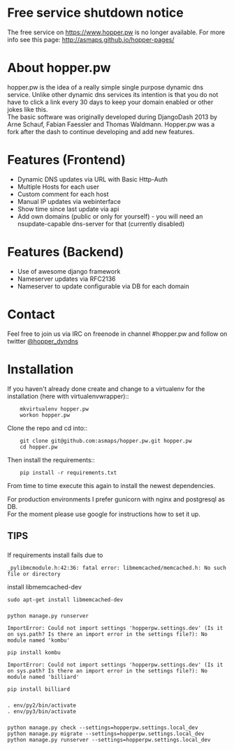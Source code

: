 # Free service shutdown notice

The free service on https://www.hopper.pw is no longer available. For more info see this page: http://asmaps.github.io/hopper-pages/

# About hopper.pw

hopper.pw is the idea of a really simple single purpose dynamic dns service.
Unlike other dynamic dns services its intention is that you do not
have to click a link every 30 days to keep your domain enabled or other jokes
like this.  
The basic software was originally developed during DjangoDash 2013 by Arne
Schauf, Fabian Faessler and Thomas Waldmann. Hopper.pw was a fork after the dash
to continue developing and add new features.


# Features (Frontend)

* Dynamic DNS updates via URL with Basic Http-Auth
* Multiple Hosts for each user
* Custom comment for each host
* Manual IP updates via webinterface
* Show time since last update via api
* Add own domains (public or only for yourself) - you will need an nsupdate-capable dns-server for that (currently
  disabled)


# Features (Backend)

* Use of awesome django framework
* Nameserver updates via RFC2136
* Nameserver to update configurable via DB for each domain

# Contact

Feel free to join us via IRC on freenode in channel #hopper.pw and follow on twitter [@hopper_dyndns](https://twitter.com/hopper_dyndns)

# Installation

If you haven't already done create and change to a virtualenv for the
installation (here with virtualenvwrapper)::
```
    mkvirtualenv hopper.pw
    workon hopper.pw
```

Clone the repo and cd into::
```
    git clone git@github.com:asmaps/hopper.pw.git hopper.pw
    cd hopper.pw
```

Then install the requirements::
```
    pip install -r requirements.txt
```
From time to time execute this again to install the newest dependencies.

For production environments I prefer gunicorn with nginx and postgresql as DB.  
For the moment please use google for instructions how to set it up.

## TIPS

###
If requirements install fails due to 
```
_pylibmcmodule.h:42:36: fatal error: libmemcached/memcached.h: No such file or directory
```
install libmemcached-dev
```
sudo apt-get install libmemcached-dev
```

###
```
python manage.py runserver
```

```
ImportError: Could not import settings 'hopperpw.settings.dev' (Is it on sys.path? Is there an import error in the settings file?): No module named 'kombu'
```

```
pip install kombu
```

```
ImportError: Could not import settings 'hopperpw.settings.dev' (Is it on sys.path? Is there an import error in the settings file?): No module named 'billiard'
```

```
pip install billiard
```

###

```
. env/py2/bin/activate
. env/py3/bin/activate
```

###

```
python manage.py check --settings=hopperpw.settings.local_dev
python manage.py migrate --settings=hopperpw.settings.local_dev
python manage.py runserver --settings=hopperpw.settings.local_dev
```
